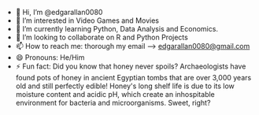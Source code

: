 - 👋 Hi, I’m @edgarallan0080
- 👀 I’m interested in Video Games and Movies
- 🌱 I’m currently learning Python, Data Analysis and Economics.
- 💞️ I’m looking to collaborate on R and Python Projects
- 📫 How to reach me: thorough my email --> edgarallan0080@gmail.com
- 😄 Pronouns: He/Him
- ⚡ Fun fact: Did you know that honey never spoils? Archaeologists have found pots of honey in ancient Egyptian tombs that are over 3,000 years old and still perfectly edible! Honey's long shelf life is due to its low moisture content and acidic pH, which create an inhospitable environment for bacteria and microorganisms. Sweet, right?

<!---
edgarallan0080/edgarallan0080 is a ✨ special ✨ repository because its `README.md` (this file) appears on your GitHub profile.
You can click the Preview link to take a look at your changes.
--->
